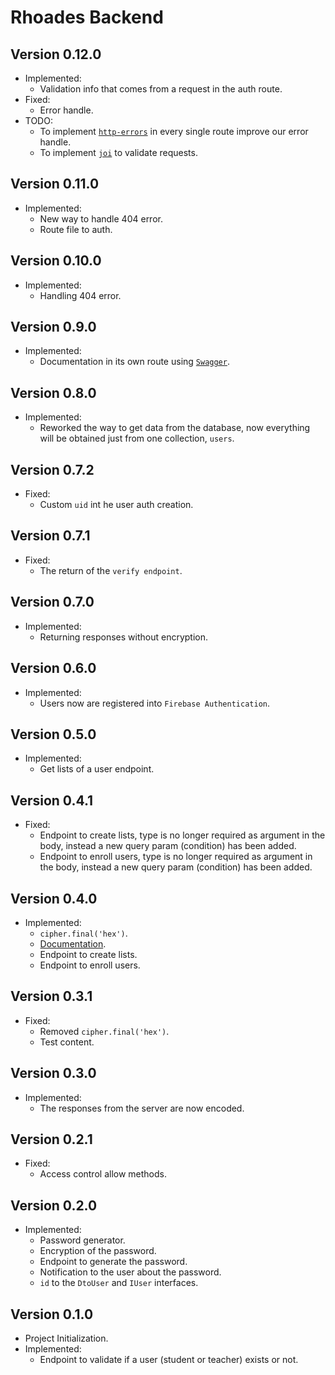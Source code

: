 # Rhoades Backend

## Version 0.12.0

- Implemented:
  - Validation info that comes from a request in the auth route.
- Fixed:
  - Error handle.
- TODO:
  - To implement [`http-errors`](https://www.npmjs.com/package/http-errors) in every single route improve our error handle.
  - To implement [`joi`](https://www.npmjs.com/package/joi) to validate requests.

## Version 0.11.0

- Implemented:
  - New way to handle 404 error.
  - Route file to auth.

## Version 0.10.0

- Implemented:
  - Handling 404 error.

## Version 0.9.0

- Implemented:
  - Documentation in its own route using [`Swagger`](https://swagger.io/).

## Version 0.8.0

- Implemented:
  - Reworked the way to get data from the database, now everything will be obtained just from one collection, `users`.

## Version 0.7.2

- Fixed:
  - Custom `uid` int he user auth creation.

## Version 0.7.1

- Fixed:
  - The return of the `verify endpoint`.

## Version 0.7.0

- Implemented:
  - Returning responses without encryption.

## Version 0.6.0

- Implemented:
  - Users now are registered into `Firebase Authentication`.

## Version 0.5.0

- Implemented:
  - Get lists of a user endpoint.

## Version 0.4.1

- Fixed:
  - Endpoint to create lists, type is no longer required as argument in the body, instead a new query param (condition) has been added.
  - Endpoint to enroll users, type is no longer required as argument in the body, instead a new query param (condition) has been added.

## Version 0.4.0

- Implemented:
  - `cipher.final('hex')`.
  - [Documentation](https://github.com/AcecomFCUNI/rhoades-backend#readme).
  - Endpoint to create lists.
  - Endpoint to enroll users.

## Version 0.3.1

- Fixed:
  - Removed `cipher.final('hex')`.
  - Test content.

## Version 0.3.0

- Implemented:
  - The responses from the server are now encoded.

## Version 0.2.1

- Fixed:
  - Access control allow methods.

## Version 0.2.0

- Implemented:
  - Password generator.
  - Encryption of the password.
  - Endpoint to generate the password.
  - Notification to the user about the password.
  - `id` to the `DtoUser` and `IUser` interfaces.

## Version 0.1.0

- Project Initialization.
- Implemented:
  - Endpoint to validate if a user (student or teacher) exists or not.
